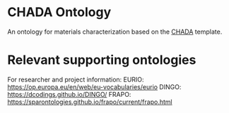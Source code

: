 # CHADA Ontology
An ontology for materials characterization based on the [CHADA](https://www.sciencedirect.com/science/article/pii/S235249281930087X?via%3Dihub) template.

# Relevant supporting ontologies

For researcher and project information:
EURIO: https://op.europa.eu/en/web/eu-vocabularies/eurio
DINGO: https://dcodings.github.io/DINGO/
FRAPO: https://sparontologies.github.io/frapo/current/frapo.html
